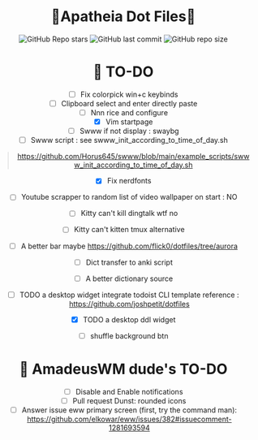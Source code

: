 <div align="center">

# 🌸**Apatheia Dot Files**🌸

![GitHub Repo stars](https://img.shields.io/github/stars/AmadeusWM/dotfiles-hyprland?style=for-the-badge&color=E08BCA) ![GitHub last commit](https://img.shields.io/github/last-commit/AmadeusWM/dotfiles-hyprland?style=for-the-badge&color=E08BCA) ![GitHub repo size](https://img.shields.io/github/repo-size/AmadeusWM/dotfiles-hyprland?style=for-the-badge&color=E08BCA)


# 🔨 TO-DO
- [ ] Fix colorpick win+c keybinds
- [ ] Clipboard select and enter directly paste
- [ ] Nnn rice and configure
- [x] Vim startpage
- [ ] Swww if not display : swaybg
- [ ] Swww script : see swww_init_according_to_time_of_day.sh
> https://github.com/Horus645/swww/blob/main/example_scripts/swww_init_according_to_time_of_day.sh
- [x] Fix nerdfonts
- [ ] Youtube scrapper to random list of video wallpaper on start : NO
- [ ] Kitty can't kill dingtalk wtf no
- [ ] Kitty can't kitten tmux alternative
- [ ] A better bar maybe 
https://github.com/flick0/dotfiles/tree/aurora
- [ ] Dict transfer to anki script
- [ ] A better dictionary source
- [ ] TODO a desktop widget integrate todoist CLI template
    reference : https://github.com/joshpetit/dotfiles
- [x] TODO a desktop ddl widget 
- [ ] shuffle background btn


# 🔨 AmadeusWM dude's TO-DO
- [ ] Disable and Enable notifications
- [ ] Pull request Dunst: rounded icons
- [ ] Answer issue eww primary screen (first, try the command man): https://github.com/elkowar/eww/issues/382#issuecomment-1281693594
